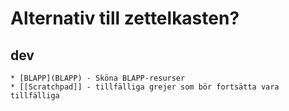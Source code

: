 # Alternativ till zettelkasten? #


## dev ##
    * [BLAPP](BLAPP) - Sköna BLAPP-resurser
    * [[Scratchpad]] - tillfälliga grejer som bör fortsätta vara tillfälliga
